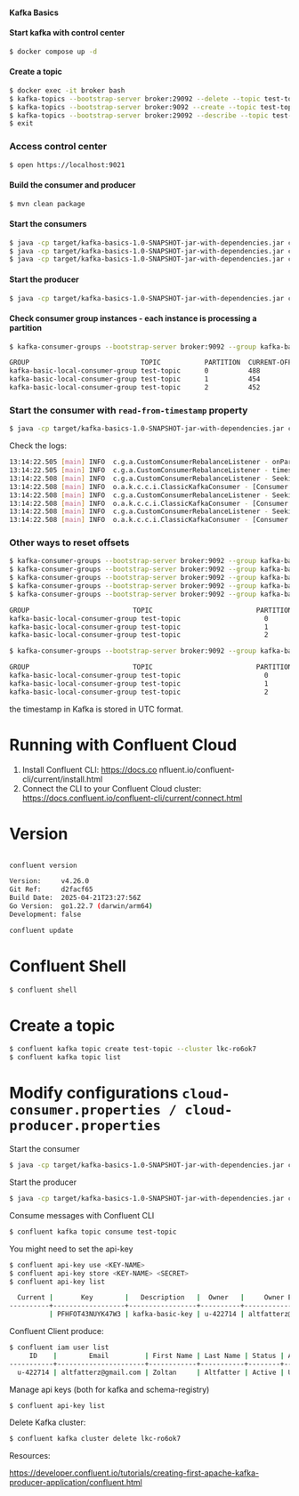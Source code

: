 #### Kafka Basics

#### Start kafka with control center 

```bash
$ docker compose up -d
```

#### Create a topic

```bash
$ docker exec -it broker bash
$ kafka-topics --bootstrap-server broker:29092 --delete --topic test-topic
$ kafka-topics --bootstrap-server broker:9092 --create --topic test-topic --partitions 3 --replication-factor 1
$ kafka-topics --bootstrap-server broker:29092 --describe --topic test-topic
$ exit
```

### Access control center

```bash
$ open https://localhost:9021
```

#### Build the consumer and producer

```bash
$ mvn clean package
```

#### Start the consumers

```bash
$ java -cp target/kafka-basics-1.0-SNAPSHOT-jar-with-dependencies.jar com.github.altfatterz.KafkaConsumerDemo config/local-consumer-1.properties
$ java -cp target/kafka-basics-1.0-SNAPSHOT-jar-with-dependencies.jar com.github.altfatterz.KafkaConsumerDemo config/local-consumer-2.properties
$ java -cp target/kafka-basics-1.0-SNAPSHOT-jar-with-dependencies.jar com.github.altfatterz.KafkaConsumerDemo config/local-consumer-3.properties
```

#### Start the producer

```bash
$ java -cp target/kafka-basics-1.0-SNAPSHOT-jar-with-dependencies.jar com.github.altfatterz.KafkaProducerDemo config/local-producer.properties
```

#### Check consumer group instances - each instance is processing a partition

```bash
$ kafka-consumer-groups --bootstrap-server broker:9092 --group kafka-basic-local-consumer-group --describe

GROUP                            TOPIC           PARTITION  CURRENT-OFFSET  LOG-END-OFFSET  LAG             CONSUMER-ID                                           HOST            CLIENT-ID
kafka-basic-local-consumer-group test-topic      0          488             497             9               local-consumer-1-f7da4f40-d258-47eb-805a-22d803de7495 /192.168.65.1   local-consumer-1
kafka-basic-local-consumer-group test-topic      1          454             458             4               local-consumer-2-1b26024e-5979-477d-a065-ece0e9179587 /192.168.65.1   local-consumer-2
kafka-basic-local-consumer-group test-topic      2          452             464             12              local-consumer-3-8ded3725-cdfe-4217-b498-e47017f787dd /192.168.65.1   local-consumer-3
```

### Start the consumer with `read-from-timestamp` property

```bash
$ java -cp target/kafka-basics-1.0-SNAPSHOT-jar-with-dependencies.jar com.github.altfatterz.KafkaConsumerDemo config/local-consumer-timestamp.properties
```

Check the logs:

```bash
13:14:22.505 [main] INFO  c.g.a.CustomConsumerRebalanceListener - onPartitionsAssigned called with: [test-topic-0, test-topic-1, test-topic-2]
13:14:22.505 [main] INFO  c.g.a.CustomConsumerRebalanceListener - timestampsToSearch: {test-topic-2=1745752418872, test-topic-0=1745752418872, test-topic-1=1745752418872}
13:14:22.508 [main] INFO  c.g.a.CustomConsumerRebalanceListener - Seeking partition 0 to offset 631
13:14:22.508 [main] INFO  o.a.k.c.c.i.ClassicKafkaConsumer - [Consumer clientId=consumer-local-consumer-timestamp-1, groupId=local-consumer-timestamp] Seeking to offset 631 for partition test-topic-0
13:14:22.508 [main] INFO  c.g.a.CustomConsumerRebalanceListener - Seeking partition 1 to offset 603
13:14:22.508 [main] INFO  o.a.k.c.c.i.ClassicKafkaConsumer - [Consumer clientId=consumer-local-consumer-timestamp-1, groupId=local-consumer-timestamp] Seeking to offset 603 for partition test-topic-1
13:14:22.508 [main] INFO  c.g.a.CustomConsumerRebalanceListener - Seeking partition 2 to offset 638
13:14:22.508 [main] INFO  o.a.k.c.c.i.ClassicKafkaConsumer - [Consumer clientId=consumer-local-consumer-timestamp-1, groupId=local-consumer-timestamp] Seeking to offset 638 for partition test-topic-2
```

### Other ways to reset offsets

```bash
$ kafka-consumer-groups --bootstrap-server broker:9092 --group kafka-basic-local-consumer-group --topic test-topic --reset-offsets --shift-by 1 --dry-run
$ kafka-consumer-groups --bootstrap-server broker:9092 --group kafka-basic-local-consumer-group --topic test-topic --reset-offsets --to-earliest --dry-run
$ kafka-consumer-groups --bootstrap-server broker:9092 --group kafka-basic-local-consumer-group --topic test-topic --reset-offsets --to-latest --dry-run
$ kafka-consumer-groups --bootstrap-server broker:9092 --group kafka-basic-local-consumer-group --topic test-topic --reset-offsets --to-offset 100 --dry-run
$ kafka-consumer-groups --bootstrap-server broker:9092 --group kafka-basic-local-consumer-group --topic test-topic --reset-offsets --to-datetime '2024-03-17T12:28:15.000' --dry-run

GROUP                          TOPIC                          PARTITION  NEW-OFFSET
kafka-basic-local-consumer-group test-topic                     0          4
kafka-basic-local-consumer-group test-topic                     1          8
kafka-basic-local-consumer-group test-topic                     2          5

$ kafka-consumer-groups --bootstrap-server broker:9092 --group kafka-basic-local-consumer-group --topic test-topic --reset-offsets --to-datetime '2024-03-17T12:28:16.000' --dry-run

GROUP                          TOPIC                          PARTITION  NEW-OFFSET
kafka-basic-local-consumer-group test-topic                     0          7
kafka-basic-local-consumer-group test-topic                     1          10
kafka-basic-local-consumer-group test-topic                     2          5
```

the timestamp in Kafka is stored in UTC format. 

# Running with Confluent Cloud

1. Install Confluent CLI: https://docs.co   nfluent.io/confluent-cli/current/install.html
2. Connect the CLI to your Confluent Cloud cluster: https://docs.confluent.io/confluent-cli/current/connect.html


# Version

```bash

confluent version

Version:     v4.26.0
Git Ref:     d2facf65
Build Date:  2025-04-21T23:27:56Z
Go Version:  go1.22.7 (darwin/arm64)
Development: false

confluent update

```

# Confluent Shell

```bash
$ confluent shell
```

# Create a topic

```bash
$ confluent kafka topic create test-topic --cluster lkc-ro6ok7
$ confluent kafka topic list
```

# Modify configurations `cloud-consumer.properties / cloud-producer.properties`

Start the consumer

```bash
$ java -cp target/kafka-basics-1.0-SNAPSHOT-jar-with-dependencies.jar com.github.altfatterz.KafkaConsumerDemo config/cloud-consumer.properties
```

Start the producer

```bash
$ java -cp target/kafka-basics-1.0-SNAPSHOT-jar-with-dependencies.jar com.github.altfatterz.KafkaProducerDemo config/cloud-producer.properties
```

Consume messages with Confluent CLI

```bash
$ confluent kafka topic consume test-topic
```

You might need to set the api-key

```bash
$ confluent api-key use <KEY-NAME>
$ confluent api-key store <KEY-NAME> <SECRET>
$ confluent api-key list

  Current |       Key        |   Description   |  Owner   |     Owner Email      | Resource Type |  Resource  |       Created
----------+------------------+-----------------+----------+----------------------+---------------+------------+-----------------------
          | PFHFOT43NUYK47W3 | kafka-basic-key | u-422714 | altfatterz@gmail.com | kafka         | lkc-ro6ok7 | 2025-04-27T11:34:31Z
```

Confluent Client produce:

```bash
$ confluent iam user list
     ID    |        Email         | First Name | Last Name | Status | Authentication Method
-----------+----------------------+------------+-----------+--------+------------------------
  u-422714 | altfatterz@gmail.com | Zoltan     | Altfatter | Active | Username/Password
```

Manage api keys (both for kafka and schema-registry)

```bash
$ confluent api-key list
```

Delete Kafka cluster:

```bash
$ confluent kafka cluster delete lkc-ro6ok7
```

Resources:

https://developer.confluent.io/tutorials/creating-first-apache-kafka-producer-application/confluent.html


